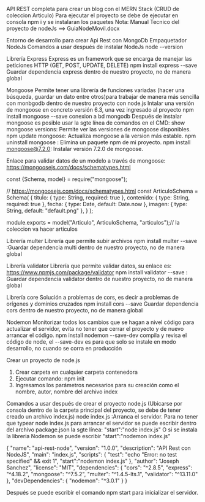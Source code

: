 API REST completa para crear un blog con el MERN Stack (CRUD de coleccion Articulo)
Para ejecutar el proyecto se debe de ejecutar en consola npm i y se instalaran los paquetes
Nota: Manual Tecnico del proyecto de nodeJs ==> GuiaNodeMovil.docx

Entorno de desarrollo para crear Api Rest con MongoDb
Empaquetador NodeJs
Comandos a usar después de instalar NodeJs
node --version

Librería Express
Express es un framework que se encarga de manejar las peticiones HTTP (GET, POST, UPDATE, DELETE)
npm install express --save Guardar dependencia express dentro de nuestro proyecto, no de manera global

Mongoose
Permite tener una librería de funciones variadas (hacer una búsqueda, guardar un dato entre otros)para trabajar de manera más sencilla con monbgodb dentro de nuestro proyecto con node.js
Intalar una versión de mongoose en concreto versión 6.3, una vez ingresado al proyecto
npm install mongoose --save	conexion a bd mongodb
Después de instalar mongoose es posible usar la sgte línea de comandos en el CMD:
show mongoose versions: Permite ver las versiones de mongoose disponibles.
npm update mongoose: Actualiza mongoose a la version más estable.
npm uninstall mongoose : Elimina un paquete npm de mi proyecto.
npm install mongoose@7.2.0: Instalar versión 7.2.0 de mongoose.

Enlace para validar datos de un modelo a través de mongoose: https://mongoosejs.com/docs/schematypes.html

const {Schema, model} = require("mongoose");

// https://mongoosejs.com/docs/schematypes.html
const ArticuloSchema = Schema(
    {
        titulo: {
            type: String,
            required: true
        },
        contenido: {
            type: String,
            required: true
        },
        fecha: {
            type: Date,
            default: Date.now
        },
        imagen: {
            type: String,
            default: "default.png"
        },
    }
);

module.exports = model("Articulo", ArticuloSchema, "articulos");// la coleccion va hacer articulos


Librería multer
Librería que permite subir archivos
npm install multer --save   :Guardar dependencia multi dentro de nuestro proyecto, no de manera global

Librería validator
Librería que permite validar datos, su enlace es: https://www.npmjs.com/package/validator
npm install validator --save  : Guardar dependencia validator dentro de nuestro proyecto, no de manera global

Librería core
Solución a problemas de cors, es decir a problemas de orígenes y dominios cruzados
npm install cors --save   Guardar dependencia cors dentro de nuestro proyecto, no de manera global

Nodemon
Monitorizar todos los cambios que se hagan a nivel código para actualizar el servidor, evita no tener que cerrar el proyecto y de nuevo arrancar el código.
npm install nodemon --save-dev compila y revisa el código de node, el --save-dev es para que solo se instale en modo desarrollo, no cuando se corra en producción


Crear un proyecto de node.js
1.	Crear carpeta en cualquier carpeta contenedora
2.	Ejecutar comando: npm init
3.	Ingresamos los parámetros necesarios para su creación como el nombre, autor, nombre del archivo index

Comandos a usar después de crear el proyecto node.js (Ubicarse por consola dentro de la carpeta principal del proyecto, se debe de tener creado un archivo index.js)
node index.js :Arranca el servidor. Para no tener que typear node index.js  para arrancar el servidor se puede escribir dentro del archivo package.json la sgte línea: 
"start":"node index.js"
O si se instala la libreria Nodemon se puede escribir
"start":"nodemon index.js"

{
  "name": "api-rest-node",
  "version": "1.0.0",
  "description": "API Rest con NodeJS",
  "main": "index.js",
  "scripts": {
    "test": "echo \"Error: no test specified\" && exit 1",
    "start":"nodemon index.js"
  },
  "author": "Joseph Sanchez",
  "license": "MIT",
  "dependencies": {
    "cors": "^2.8.5",
    "express": "^4.18.2",
    "mongoose": "^7.5.2",
    "multer": "^1.4.5-lts.1",
    "validator": "^13.11.0"
  },
  "devDependencies": {
    "nodemon": "^3.0.1"
  }
}

Después se puede escribir el comando npm start para inicializar el servidor.

